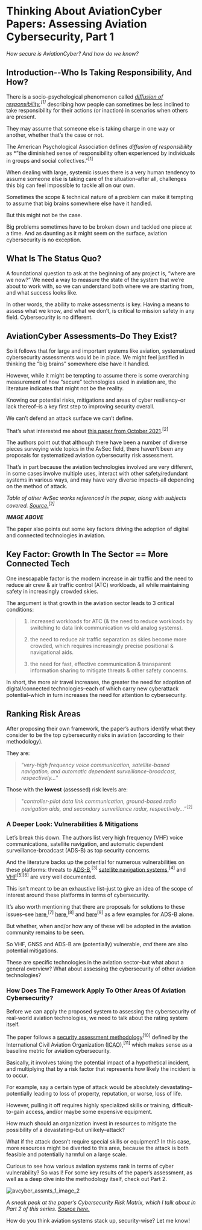 
# Thinking About AviationCyber Papers: Assessing Aviation Cybersecurity, Part 1
 
*How secure is AviationCyber? And how do we know?*

## Introduction--Who Is Taking Responsibility, And How? 

There is a socio-psychological phenomenon called *[diffusion of responsibility](https://dictionary.apa.org/diffusion-of-responsibility),<sup>[1]</sup>* describing how people can sometimes be less inclined to take responsibility for their actions (or inaction) in scenarios when others are present. 


They may assume that someone else is taking charge in one way or another, whether that’s the case or not. 


The American Psychological Association defines *diffusion of responsibility* as *”the diminished sense of responsibility often experienced by individuals in groups and social collectives.”<sup>[1]</sup>


When dealing with large, systemic issues there is a very human tendency to assume someone else is taking care of the situation–after all, challenges this big can feel impossible to tackle all on our own.


Sometimes the scope & technical nature of a problem can make it tempting to assume that big brains somewhere else have it handled.


But this might not be the case.


Big problems sometimes have to be broken down and tackled one piece at a time. And as daunting as it might seem on the surface, aviation cybersecurity is no exception.


## What Is The Status Quo?


A foundational question to ask at the beginning of any project is, “where are we now?” We need a way to measure the state of the system that we’re about to work with, so we can understand both where we are starting from, and what success looks like.


In other words, the ability to make assessments is key. Having a means to assess what we know, and what we don’t, is critical to mission safety in any field. Cybersecurity is no different.


## AviationCyber Assessments–Do They Exist?


So it follows that for large and important systems like aviation, systematized cybersecurity assessments would be in place. We might feel justified in thinking the “big brains” somewhere else have it handled.


However, while it might be tempting to assume there is some overarching measurement of how “secure” technologies used in aviation are, the literature indicates that might not be the reality.


Knowing our potential risks, mitigations and areas of cyber resiliency–or lack thereof–is a key first step to improving security overall. 


We can’t defend an attack surface we can’t define.


That’s what interested me about [this paper from October 2021](https://ieeexplore.ieee.org/stamp/stamp.jsp?tp=&arnumber=9579414).<sup>[2]</sup> 


The authors point out that although there have been a number of diverse pieces surveying wide topics in the AvSec field, there haven’t been any proposals for systematized aviation cybersecurity risk assessment. 


That’s in part because the aviation technologies involved are very different, in some cases involve multiple uses, interact with other safety/redundant systems in various ways, and may have very diverse impacts–all depending on the method of attack.


*Table of other AvSec works referenced in the paper, along with subjects covered. [Source.](https://ieeexplore.ieee.org/stamp/stamp.jsp?tp=&arnumber=9579414)<sup>[2]</sup>*


***IMAGE ABOVE***


The paper also points out some key factors driving the adoption of digital and connected technologies in aviation. 


## Key Factor: Growth In The Sector == More Connected Tech


One inescapable factor is the modern increase in air traffic and the need to reduce air crew & air traffic control (ATC) workloads, all while maintaining safety in increasingly crowded skies.


The argument is that growth in the aviation sector leads to 3 critical conditions:


> 1) increased workloads for ATC (& the need to reduce workloads by switching to data link communication vs old analog systems).
>
> 2) the need to reduce air traffic separation as skies become more crowded, which requires increasingly precise positional & navigational aids.
>
> 3) the need for fast, effective communication & transparent information sharing to mitigate threats & other safety concerns.


In short, the more air travel increases, the greater the need for adoption of digital/connected technologies–each of which carry new cyberattack potential–which in turn increases the need for attention to cybersecurity.


## Ranking Risk Areas


After proposing their own framework, the paper’s authors identify what they consider to be the top cybersecurity risks in aviation (according to their methodology). 


They are: 


> “*very-high frequency voice communication, satellite-based navigation, and automatic dependent surveillance-broadcast, respectively...*" 


Those with the **lowest** (assessed) risk levels are: 


> "*controller-pilot data link communication, ground-based radio navigation aids, and secondary surveillance radar, respectively...*”<sup>[2]</sup>


### A Deeper Look: Vulnerabilities & Mitigations 


Let’s break this down. The authors list very high frequency (VHF) voice communications, satellite navigation, and automatic dependent surveillance-broadcast (ADS-B) as top security concerns. 


And the literature backs up the potential for numerous vulnerabilities on these platforms: threats to [ADS-B](https://ieeexplore.ieee.org/document/9133434),<sup>[3]</sup> [satellite navigation systems](https://ieeexplore.ieee.org/ielx7/9739/9031610/08882350.pdf),<sup>[4]</sup> and [VHF](https://ieeexplore.ieee.org/document/8171270)<sup>[5][6]</sup> are very well documented.


This isn’t meant to be an exhaustive list–just to give an idea of the scope of interest around these platforms in terms of cybersecurity.


It’s also worth mentioning that there are proposals for solutions to these issues–see [here](https://www.researchsquare.com/article/rs-19635/v1),<sup>[7]</sup> [here](https://www.semanticscholar.org/paper/Detecting-ADS-B-Spoofing-Attacks-Using-Deep-Neural-Ying-Mazer/d52e9b297888544412668baa3d85163278cf0aba),<sup>[8]</sup> and [here](https://ieeexplore.ieee.org/document/8542653)<sup>[9]</sup> as a few examples for ADS-B alone. 


But whether, when and/or how any of these will be adopted in the aviation community remains to be seen.


So VHF, GNSS and ADS-B are (potentially) vulnerable, *and* there are also potential mitigations. 


These are specific technologies in the aviation sector–but what about a general overview? What about assessing the cybersecurity of other aviation technologies?


### How Does The Framework Apply To Other Areas Of Aviation Cybersecurity?


Before we can apply the proposed system to assessing the cybersecurity of real-world aviation technologies, we need to talk about the rating system itself.


The paper follows a [security assessment methodology](https://store.icao.int/en/aviation-security-manual-doc-8973)<sup>[10]</sup> defined by the International Civil Aviation Organization ([ICAO](https://www.icao.int/Pages/default.aspx)),<sup>[11]</sup> which makes sense as a baseline metric for aviation cybersecurity. 


Basically, it involves taking the potential impact of a hypothetical incident, and multiplying that by a risk factor that represents how likely the incident is to occur. 


For example, say a certain type of attack would be absolutely devastating–potentially leading to loss of property, reputation, or worse, loss of life. 


However, pulling it off requires highly specialized skills or training, difficult-to-gain access, and/or maybe some expensive equipment. 


How much should an organization invest in resources to mitigate the possibility of a devastating–but unlikely–attack?


What if the attack doesn’t require special skills or equipment? In this case, more resources might be diverted to this area, because the attack is both feasible and potentially harmful on a large scale.


Curious to see how various aviation systems rank in terms of cyber vulnerability? So was I! For some key results of the paper’s assessment, as well as a deep dive into the methodology itself, check out Part 2. 


![avcyber_assmts_1_image_2](https://user-images.githubusercontent.com/110150470/199144715-fbdcd044-e5df-4b1b-aed7-214ee950d6b1.png)

*A sneak peak at the paper’s Cybersecurity Risk Matrix, which I talk about in Part 2 of this series. [Source here.](https://ieeexplore.ieee.org/stamp/stamp.jsp?tp=&arnumber=9579414)*


How do you think aviation systems stack up, security-wise? Let me know! 


